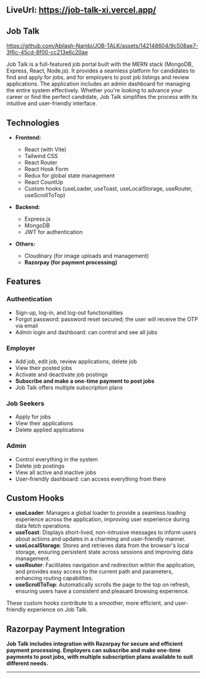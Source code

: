 ## LiveUrl: https://job-talk-xi.vercel.app/
## Job Talk




https://github.com/Abilash-Nambi/JOB-TALK/assets/142148604/9c508ae7-3f6c-45cd-8f00-cc213e6c20ae



Job Talk is a full-featured job portal built with the MERN stack (MongoDB, Express, React, Node.js). It provides a seamless platform for candidates to find and apply for jobs, and for employers to post job listings and review applications. The application includes an admin dashboard for managing the entire system effectively. Whether you're looking to advance your career or find the perfect candidate, Job Talk simplifies the process with its intuitive and user-friendly interface.

## Technologies

- **Frontend:**
  - React (with Vite)
  - Tailwind CSS 
  - React Router
  - React Hook Form
  - Redux for global state management
  - React CountUp
  - Custom hooks (useLoader, useToast, useLocalStorage, useRouter, useScrollToTop)

- **Backend:**
  - Express.js
  - MongoDB
  - JWT for authentication

- **Others:**
  - Cloudinary (for image uploads and management)
  - **Razorpay (for payment processing)**

## Features

### Authentication
- Sign-up, log-in, and log-out functionalities
- Forgot password: password reset secured; the user will receive the OTP via email
- Admin login and dashboard: can control and see all jobs

### Employer
- Add job, edit job, review applications, delete job
- View their posted jobs
- Activate and deactivate job postings
- **Subscribe and make a one-time payment to post jobs**
- Job Talk offers multiple subscription plans

### Job Seekers
- Apply for jobs
- View their applications
- Delete applied applications

### Admin
- Control everything in the system
- Delete job postings
- View all active and inactive jobs
- User-friendly dashboard: can access everything from there

## Custom Hooks

- **useLoader**: Manages a global loader to provide a seamless loading experience across the application, improving user experience during data fetch operations.
- **useToast**: Displays short-lived, non-intrusive messages to inform users about actions and updates in a charming and user-friendly manner.
- **useLocalStorage**: Stores and retrieves data from the browser's local storage, ensuring persistent state across sessions and improving data management.
- **useRouter**: Facilitates navigation and redirection within the application, and provides easy access to the current path and parameters, enhancing routing capabilities.
- **useScrollToTop**: Automatically scrolls the page to the top on refresh, ensuring users have a consistent and pleasant browsing experience.

These custom hooks contribute to a smoother, more efficient, and user-friendly experience on Job Talk.

## Razorpay Payment Integration

**Job Talk includes integration with Razorpay for secure and efficient payment processing. Employers can subscribe and make one-time payments to post jobs, with multiple subscription plans available to suit different needs.**

---


